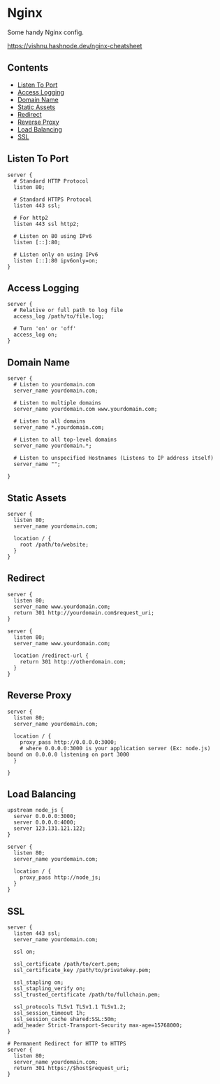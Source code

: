 # Nginx

Some handy Nginx config.

https://vishnu.hashnode.dev/nginx-cheatsheet

## Contents

- [Listen To Port](#listen-to-port)
- [Access Logging](#access-logging)
- [Domain Name](#domain-name)
- [Static Assets](#static-assets)
- [Redirect](#redirect)
- [Reverse Proxy](#reverse-proxy)
- [Load Balancing](#load-balancing)
- [SSL](#ssl)

## Listen To Port

```
server {
  # Standard HTTP Protocol
  listen 80;

  # Standard HTTPS Protocol
  listen 443 ssl;

  # For http2
  listen 443 ssl http2;

  # Listen on 80 using IPv6
  listen [::]:80;

  # Listen only on using IPv6
  listen [::]:80 ipv6only=on;
}
```

## Access Logging

```
server {
  # Relative or full path to log file
  access_log /path/to/file.log;

  # Turn 'on' or 'off'
  access_log on;
}
```

## Domain Name

```
server {
  # Listen to yourdomain.com
  server_name yourdomain.com;

  # Listen to multiple domains
  server_name yourdomain.com www.yourdomain.com;

  # Listen to all domains
  server_name *.yourdomain.com;

  # Listen to all top-level domains
  server_name yourdomain.*;

  # Listen to unspecified Hostnames (Listens to IP address itself)
  server_name "";

}
```

## Static Assets

```
server {
  listen 80;
  server_name yourdomain.com;

  location / {
    root /path/to/website;
  }
}
```

## Redirect

```
server {
  listen 80;
  server_name www.yourdomain.com;
  return 301 http://yourdomain.com$request_uri;
}
```

```
server {
  listen 80;
  server_name www.yourdomain.com;

  location /redirect-url {
    return 301 http://otherdomain.com;
  }
}
```

## Reverse Proxy

```
server {
  listen 80;
  server_name yourdomain.com;

  location / {
    proxy_pass http://0.0.0.0:3000;
    # where 0.0.0.0:3000 is your application server (Ex: node.js) bound on 0.0.0.0 listening on port 3000
  }

}
```

## Load Balancing

```
upstream node_js {
  server 0.0.0.0:3000;
  server 0.0.0.0:4000;
  server 123.131.121.122;
}

server {
  listen 80;
  server_name yourdomain.com;

  location / {
    proxy_pass http://node_js;
  }
}
```

## SSL

```
server {
  listen 443 ssl;
  server_name yourdomain.com;

  ssl on;

  ssl_certificate /path/to/cert.pem;
  ssl_certificate_key /path/to/privatekey.pem;

  ssl_stapling on;
  ssl_stapling_verify on;
  ssl_trusted_certificate /path/to/fullchain.pem;

  ssl_protocols TLSv1 TLSv1.1 TLSv1.2;
  ssl_session_timeout 1h;
  ssl_session_cache shared:SSL:50m;
  add_header Strict-Transport-Security max-age=15768000;
}

# Permanent Redirect for HTTP to HTTPS
server {
  listen 80;
  server_name yourdomain.com;
  return 301 https://$host$request_uri;
}
```
